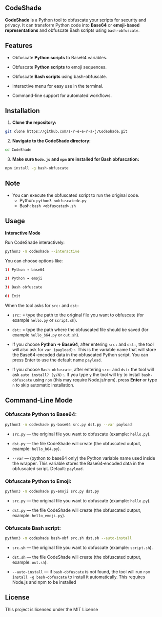 ## CodeShade

**CodeShade** is a Python tool to obfuscate your scripts for security and privacy. It can transform Python code into **Base64** or **emoji-based representations** and obfuscate Bash scripts using `bash-obfuscate`.

## Features

- Obfuscate **Python scripts** to Base64 variables.

- Obfuscate **Python scripts** to emoji sequences.

- Obfuscate **Bash scripts** using bash-obfuscate.

- Interactive menu for easy use in the terminal.

- Command-line support for automated workflows.

## Installation

1. **Clone the repository:**
```bash
git clone https://github.com/s-r-e-e-r-a-j/CodeShade.git
```
2. **Navigate to the CodeShade directory:**
```bash
cd CodeShade
```
3. **Make sure `Node.js` and `npm` are installed for Bash obfuscation:**
```bash
npm install -g bash-obfuscate
```

## Note
- You can execute the obfuscated script to run the original code.
  - Python: `python3 <obfuscated>.py`
  - Bash: `bash <obfuscated>.sh`

## Usage
**Interactive Mode**

Run CodeShade interactively:
```bash
python3 -m codeshade --interactive
```

You can choose options like:
```bash
1) Python → base64

2) Python → emoji

3) Bash obfuscate

0) Exit
```

When the tool asks for `src:` and `dst:`

- `src:` = type the path to the original file you want to obfuscate (for example `hello.py` or `script.sh`).

- `dst:` = type the path where the obfuscated file should be saved (for example `hello_b64.py` or `out.sh`).

- If you choose **Python → Base64**, after entering `src:` and `dst:`, the tool will also ask for `var (payload):`.
This is the variable name that will store the Base64-encoded data in the obfuscated Python script.
You can press Enter to use the default name `payload`.

- If you choose `Bash obfuscate`, after entering `src:` and `dst:` the tool will ask `auto install? (y/N):`. If you type `y` the tool will try to install `bash-obfuscate` using `npm` (this may require Node.js/npm). press **Enter** or type `n` to skip automatic installation.

## Command-Line Mode

### Obfuscate Python to Base64:
```bash
python3 -m codeshade py-base64 src.py dst.py --var payload
```
- `src.py` — the original file you want to obfuscate (example: `hello.py`).

- `dst.py` — the file CodeShade will create (the obfuscated output, example: `hello_b64.py`).

- `--var` — (python to base64 only) the Python variable name used inside the wrapper. This variable stores the Base64‑encoded data in the obfuscated script. Default: `payload`.

### Obfuscate Python to Emoji:
```bash
python3 -m codeshade py-emoji src.py dst.py
```
- `src.py` — the original file you want to obfuscate (example: `hello.py`).

- `dst.py` — the file CodeShade will create (the obfuscated output, example: `hello_emoji.py`).

### Obfuscate Bash script:

```bash
python3 -m codeshade bash-obf src.sh dst.sh --auto-install
```

- `src.sh` — the original file you want to obfuscate (example: `script.sh`).

- `dst.sh` — the file CodeShade will create (the obfuscated output, example: `out.sh`).

- `--auto-install` — if `bash-obfuscate` is not found, the tool will run `npm install -g bash-obfuscate` to install it automatically. This requires Node.js and npm to be installed

## License
This project is licensed under the MIT License

